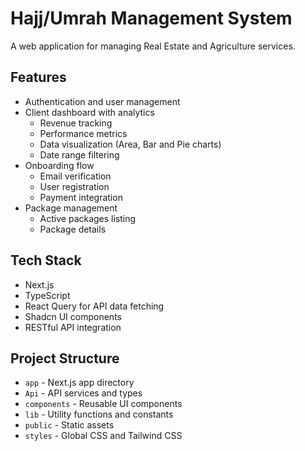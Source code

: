 # Hajj/Umrah Management System

A web application for managing Real Estate and Agriculture services.

## Features

- Authentication and user management
- Client dashboard with analytics
  - Revenue tracking
  - Performance metrics
  - Data visualization (Area, Bar and Pie charts)
  - Date range filtering
- Onboarding flow
  - Email verification
  - User registration
  - Payment integration
- Package management
  - Active packages listing
  - Package details

## Tech Stack

- Next.js
- TypeScript
- React Query for API data fetching
- Shadcn UI components
- RESTful API integration

## Project Structure

- `app` - Next.js app directory
- `Api` - API services and types
- `components` - Reusable UI components
- `lib` - Utility functions and constants
- `public` - Static assets
- `styles` - Global CSS and Tailwind CSS
